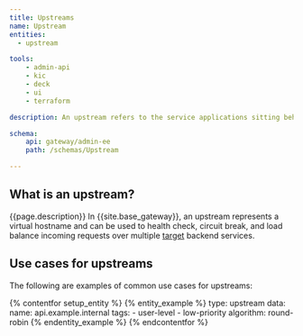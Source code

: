 ```yaml
---
title: Upstreams
name: Upstream
entities:
  - upstream

tools:
    - admin-api
    - kic
    - deck
    - ui
    - terraform

description: An upstream refers to the service applications sitting behind Kong Gateway, to which client requests are forwarded.

schema:
    api: gateway/admin-ee
    path: /schemas/Upstream

---
```


## What is an upstream?

{{page.description}} In {{site.base_gateway}}, an upstream represents a virtual hostname and can be used to health check, circuit break, and load balance incoming requests over multiple [target](/gateway/entities/target/) backend services.

## Use cases for upstreams

The following are examples of common use cases for upstreams:


{% contentfor setup_entity %}
{% entity_example %}
type: upstream 
data:
    name: api.example.internal
    tags:
      - user-level
      - low-priority
    algorithm: round-robin
{% endentity_example %}
{% endcontentfor %}
